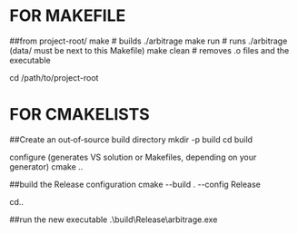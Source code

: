 # FOR MAKEFILE

##from project-root/
make           # builds ./arbitrage
make run       # runs ./arbitrage (data/ must be next to this Makefile)
make clean     # removes .o files and the executable

cd /path/to/project-root




# FOR CMAKELISTS

##Create an out‑of‑source build directory
mkdir -p build
cd build

configure (generates VS solution or Makefiles, depending on your generator)
cmake ..

##build the Release configuration
cmake --build . --config Release

cd..

##run the new executable
.\build\Release\arbitrage.exe
